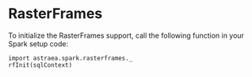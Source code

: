 # RasterFrames

To initialize the RasterFrames support, call the following function in your Spark setup code: 

    import astraea.spark.rasterframes._
    rfInit(sqlContext)

